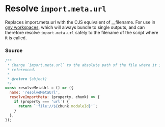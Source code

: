 # Resolve `import.meta.url`
Replaces import.meta.url with the CJS equivalent of __filename. For use in [gnv
workspaces](https://github.com/TeleworkInc/gnv), which will always bundle to
single outputs, and can therefore resolve `import.meta.url` safely to the
filename of the script where it is called.

### Source
```javascript
/**
 * Change `import.meta.url` to the absolute path of the file where it is
 * referenced.
 *
 * @return {object}
 */
const resolveMetaUrl = () => ({
  name: 'resolveMetaUrl',
  resolveImportMeta: (property, chunk) => {
    if (property === 'url') {
      return `'file://${chunk.moduleId}'`;
    }
  },
});
```
